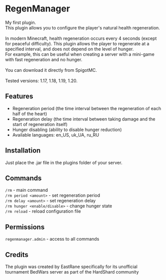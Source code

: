 # RegenManager
My first plugin.\
This plugin allows you to configure the player's natural health regeneration.\
\
In modern Minecraft, health regeneration occurs every 4 seconds (except for peaceful difficulty). This plugin allows the player to regenerate at a specified interval, and does not depend on the level of hunger.\
For example, this can be useful when creating a server with a mini-game with fast regeneration and no hunger.\
\
You can download it directly from SpigotMC.\
\
Tested versions: 1.17, 1.18, 1.19, 1.20.
## Features
- Regeneration period (the time interval between the regeneration of each half of the heart)
- Regeneration delay (the time interval between taking damage and the start of regeneration itself)
- Hunger disabling (ability to disable hunger reduction)
- Available languages: en_US, uk_UA, ru_RU
## Installation
Just place the .jar file in the plugins folder of your server.
## Commands
`/rm` - main command\
`/rm period <amount>` - set regeneration period\
`/rm delay <amount>` - set regeneration delay\
`/rm hunger <enable/disable>` - change hunger state\
`/rm reload` - reload configuration file
## Permissions
`regenmanager.admin` - access to all commands
## Credits
The plugin was created by EastRane specifically for its unofficial tournament BedWars server as part of the HardShard community
